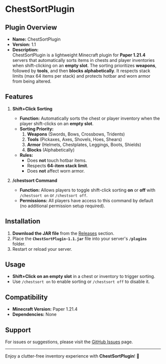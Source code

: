 # **ChestSortPlugin**

## **Plugin Overview**

- **Name:** ChestSortPlugin  
- **Version:** 1.1  
- **Description:**  
  ChestSortPlugin is a lightweight Minecraft plugin for **Paper 1.21.4** servers that automatically sorts items in chests and player inventories when shift-clicking on an **empty slot**. The sorting prioritizes **weapons**, followed by **tools**, and then **blocks alphabetically**. It respects stack limits (max 64 items per stack) and protects hotbar and worn armor from being altered.

## **Features**

1. **Shift+Click Sorting**  
   - **Function:** Automatically sorts the chest or player inventory when the player shift-clicks on an **empty slot**.
   - **Sorting Priority:** 
     1. **Weapons** (Swords, Bows, Crossbows, Tridents)
     2. **Tools** (Pickaxes, Axes, Shovels, Hoes, Shears)
     3. **Armor** (Helmets, Chestplates, Leggings, Boots, Shields)
     4. **Blocks** (Alphabetically)
   - **Rules:** 
     - Does **not** touch hotbar items.
     - Respects **64-item stack limit**.
     - Does **not** affect worn armor.

2. **/chestsort Command**  
   - **Function:** Allows players to toggle shift-click sorting **on** or **off** with `/chestsort on` or `/chestsort off`.
   - **Permissions:** All players have access to this command by default (no additional permission setup required).

## **Installation**

1. **Download the JAR file** from the [Releases](https://github.com/sooknu/ChestSortPlugin/releases) section.
2. Place the **`ChestSortPlugin-1.1.jar`** file into your server's **`/plugins`** folder.
3. Restart or reload your server.

## **Usage**

- **Shift+Click on an empty slot** in a chest or inventory to trigger sorting.
- Use `/chestsort on` to enable sorting or `/chestsort off` to disable it.

## **Compatibility**

- **Minecraft Version:** Paper 1.21.4
- **Dependencies:** None

## **Support**

For issues or suggestions, please visit the [GitHub Issues](https://github.com/sooknu/ChestSortPlugin/issues) page.

---

Enjoy a clutter-free inventory experience with **ChestSortPlugin**! 🚀

